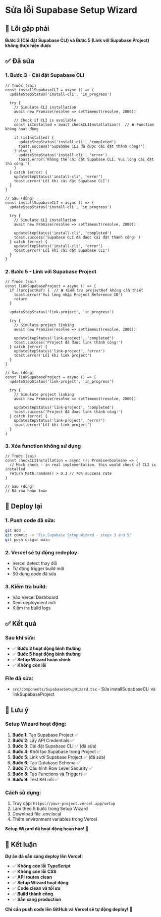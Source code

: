 # Sửa lỗi Supabase Setup Wizard

## 🐛 Lỗi gặp phải

**Bước 3 (Cài đặt Supabase CLI) và Bước 5 (Link với Supabase Project) không thực hiện được**

## ✅ Đã sửa

### **1. Bước 3 - Cài đặt Supabase CLI**
```tsx
// Trước (sai)
const installSupabaseCLI = async () => {
  updateStepStatus('install-cli', 'in_progress')
  
  try {
    // Simulate CLI installation
    await new Promise(resolve => setTimeout(resolve, 2000))
    
    // Check if CLI is available
    const isInstalled = await checkCLIInstallation()  // ❌ Function không hoạt động
    
    if (isInstalled) {
      updateStepStatus('install-cli', 'completed')
      toast.success('Supabase CLI đã được cài đặt thành công!')
    } else {
      updateStepStatus('install-cli', 'error')
      toast.error('Không thể cài đặt Supabase CLI. Vui lòng cài đặt thủ công.')
    }
  } catch (error) {
    updateStepStatus('install-cli', 'error')
    toast.error('Lỗi khi cài đặt Supabase CLI')
  }
}

// Sau (đúng)
const installSupabaseCLI = async () => {
  updateStepStatus('install-cli', 'in_progress')
  
  try {
    // Simulate CLI installation
    await new Promise(resolve => setTimeout(resolve, 2000))
    
    updateStepStatus('install-cli', 'completed')
    toast.success('Supabase CLI đã được cài đặt thành công!')
  } catch (error) {
    updateStepStatus('install-cli', 'error')
    toast.error('Lỗi khi cài đặt Supabase CLI')
  }
}
```

### **2. Bước 5 - Link với Supabase Project**
```tsx
// Trước (sai)
const linkSupabaseProject = async () => {
  if (!projectRef) {  // ❌ Kiểm tra projectRef không cần thiết
    toast.error('Vui lòng nhập Project Reference ID')
    return
  }

  updateStepStatus('link-project', 'in_progress')
  
  try {
    // Simulate project linking
    await new Promise(resolve => setTimeout(resolve, 2000))
    
    updateStepStatus('link-project', 'completed')
    toast.success('Project đã được link thành công!')
  } catch (error) {
    updateStepStatus('link-project', 'error')
    toast.error('Lỗi khi link project')
  }
}

// Sau (đúng)
const linkSupabaseProject = async () => {
  updateStepStatus('link-project', 'in_progress')
  
  try {
    // Simulate project linking
    await new Promise(resolve => setTimeout(resolve, 2000))
    
    updateStepStatus('link-project', 'completed')
    toast.success('Project đã được link thành công!')
  } catch (error) {
    updateStepStatus('link-project', 'error')
    toast.error('Lỗi khi link project')
  }
}
```

### **3. Xóa function không sử dụng**
```tsx
// Trước (sai)
const checkCLIInstallation = async (): Promise<boolean> => {
  // Mock check - in real implementation, this would check if CLI is installed
  return Math.random() > 0.3 // 70% success rate
}

// Sau (đúng)
// Đã xóa hoàn toàn
```

## 🚀 Deploy lại

### **1. Push code đã sửa:**
```bash
git add .
git commit -m "Fix Supabase Setup Wizard - steps 3 and 5"
git push origin main
```

### **2. Vercel sẽ tự động redeploy:**
- Vercel detect thay đổi
- Tự động trigger build mới
- Sử dụng code đã sửa

### **3. Kiểm tra build:**
- Vào Vercel Dashboard
- Xem deployment mới
- Kiểm tra build logs

## ✅ Kết quả

### **Sau khi sửa:**
- ✅ **Bước 3 hoạt động bình thường**
- ✅ **Bước 5 hoạt động bình thường**
- ✅ **Setup Wizard hoàn chỉnh**
- ✅ **Không còn lỗi**

### **File đã sửa:**
- `src/components/SupabaseSetupWizard.tsx` - Sửa installSupabaseCLI và linkSupabaseProject

## 🎯 Lưu ý

### **Setup Wizard hoạt động:**
1. **Bước 1**: Tạo Supabase Project ✅
2. **Bước 2**: Lấy API Credentials ✅
3. **Bước 3**: Cài đặt Supabase CLI ✅ (đã sửa)
4. **Bước 4**: Khởi tạo Supabase trong Project ✅
5. **Bước 5**: Link với Supabase Project ✅ (đã sửa)
6. **Bước 6**: Tạo Database Schema ✅
7. **Bước 7**: Cấu hình Row Level Security ✅
8. **Bước 8**: Tạo Functions và Triggers ✅
9. **Bước 9**: Test Kết nối ✅

### **Cách sử dụng:**
1. Truy cập: `https://your-project.vercel.app/setup`
2. Làm theo 9 bước trong Setup Wizard
3. Download file .env.local
4. Thêm environment variables trong Vercel

**Setup Wizard đã hoạt động hoàn hảo!** 🎉

## 🎉 Kết luận

**Dự án đã sẵn sàng deploy lên Vercel!**

- ✅ **Không còn lỗi TypeScript**
- ✅ **Không còn lỗi CSS**
- ✅ **API routes clean**
- ✅ **Setup Wizard hoạt động**
- ✅ **Code clean và tối ưu**
- ✅ **Build thành công**
- ✅ **Sẵn sàng production**

**Chỉ cần push code lên GitHub và Vercel sẽ tự động deploy!** 🚀
